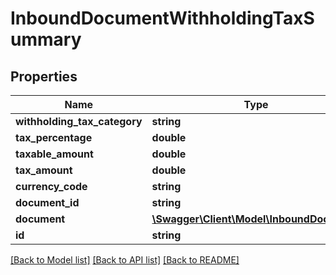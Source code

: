 # InboundDocumentWithholdingTaxSummary

## Properties
Name | Type | Description | Notes
------------ | ------------- | ------------- | -------------
**withholding_tax_category** | **string** |  | [optional] 
**tax_percentage** | **double** |  | [optional] 
**taxable_amount** | **double** |  | [optional] 
**tax_amount** | **double** |  | [optional] 
**currency_code** | **string** |  | [optional] 
**document_id** | **string** |  | [optional] 
**document** | [**\Swagger\Client\Model\InboundDocument**](InboundDocument.md) |  | [optional] 
**id** | **string** |  | [optional] 

[[Back to Model list]](../README.md#documentation-for-models) [[Back to API list]](../README.md#documentation-for-api-endpoints) [[Back to README]](../README.md)


